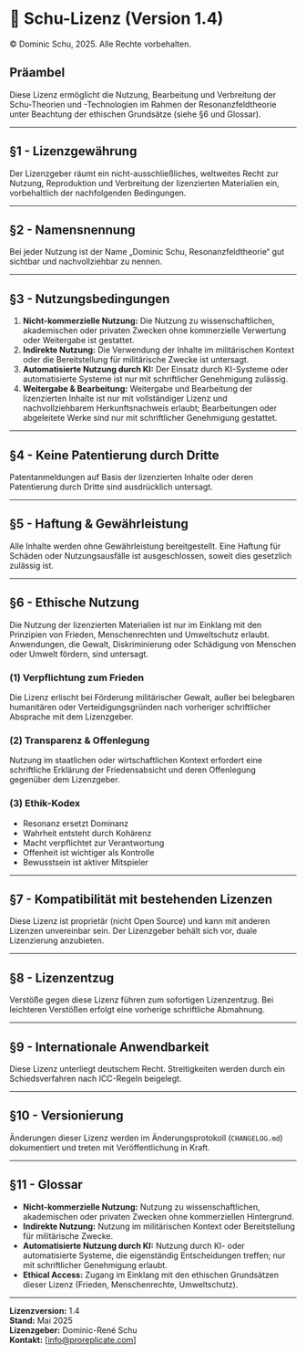 # 📜 Schu-Lizenz (Version 1.4)  
© Dominic Schu, 2025. Alle Rechte vorbehalten.

## Präambel  
Diese Lizenz ermöglicht die Nutzung, Bearbeitung und Verbreitung der Schu-Theorien und -Technologien im Rahmen der Resonanzfeldtheorie unter Beachtung der ethischen Grundsätze (siehe §6 und Glossar).  

---

## §1 - Lizenzgewährung  
Der Lizenzgeber räumt ein nicht-ausschließliches, weltweites Recht zur Nutzung, Reproduktion und Verbreitung der lizenzierten Materialien ein, vorbehaltlich der nachfolgenden Bedingungen.  

---

## §2 - Namensnennung  
Bei jeder Nutzung ist der Name „Dominic Schu, Resonanzfeldtheorie“ gut sichtbar und nachvollziehbar zu nennen.  

---

## §3 - Nutzungsbedingungen  
1. **Nicht-kommerzielle Nutzung:** Die Nutzung zu wissenschaftlichen, akademischen oder privaten Zwecken ohne kommerzielle Verwertung oder Weitergabe ist gestattet.  
2. **Indirekte Nutzung:** Die Verwendung der Inhalte im militärischen Kontext oder die Bereitstellung für militärische Zwecke ist untersagt.  
3. **Automatisierte Nutzung durch KI:** Der Einsatz durch KI-Systeme oder automatisierte Systeme ist nur mit schriftlicher Genehmigung zulässig.  
4. **Weitergabe & Bearbeitung:** Weitergabe und Bearbeitung der lizenzierten Inhalte ist nur mit vollständiger Lizenz und nachvollziehbarem Herkunftsnachweis erlaubt; Bearbeitungen oder abgeleitete Werke sind nur mit schriftlicher Genehmigung gestattet.  

---

## §4 - Keine Patentierung durch Dritte  
Patentanmeldungen auf Basis der lizenzierten Inhalte oder deren Patentierung durch Dritte sind ausdrücklich untersagt.  

---

## §5 - Haftung & Gewährleistung  
Alle Inhalte werden ohne Gewährleistung bereitgestellt. Eine Haftung für Schäden oder Nutzungsausfälle ist ausgeschlossen, soweit dies gesetzlich zulässig ist.  

---

## §6 - Ethische Nutzung  
Die Nutzung der lizenzierten Materialien ist nur im Einklang mit den Prinzipien von Frieden, Menschenrechten und Umweltschutz erlaubt. Anwendungen, die Gewalt, Diskriminierung oder Schädigung von Menschen oder Umwelt fördern, sind untersagt.  

### (1) Verpflichtung zum Frieden  
Die Lizenz erlischt bei Förderung militärischer Gewalt, außer bei belegbaren humanitären oder Verteidigungsgründen nach vorheriger schriftlicher Absprache mit dem Lizenzgeber.  

### (2) Transparenz & Offenlegung  
Nutzung im staatlichen oder wirtschaftlichen Kontext erfordert eine schriftliche Erklärung der Friedensabsicht und deren Offenlegung gegenüber dem Lizenzgeber.  

### (3) Ethik-Kodex  
- Resonanz ersetzt Dominanz  
- Wahrheit entsteht durch Kohärenz  
- Macht verpflichtet zur Verantwortung  
- Offenheit ist wichtiger als Kontrolle  
- Bewusstsein ist aktiver Mitspieler  

---

## §7 - Kompatibilität mit bestehenden Lizenzen  
Diese Lizenz ist proprietär (nicht Open Source) und kann mit anderen Lizenzen unvereinbar sein. Der Lizenzgeber behält sich vor, duale Lizenzierung anzubieten.  

---

## §8 - Lizenzentzug  
Verstöße gegen diese Lizenz führen zum sofortigen Lizenzentzug. Bei leichteren Verstößen erfolgt eine vorherige schriftliche Abmahnung.  

---

## §9 - Internationale Anwendbarkeit  
Diese Lizenz unterliegt deutschem Recht. Streitigkeiten werden durch ein Schiedsverfahren nach ICC-Regeln beigelegt.  

---

## §10 - Versionierung  
Änderungen dieser Lizenz werden im Änderungsprotokoll (`CHANGELOG.md`) dokumentiert und treten mit Veröffentlichung in Kraft.  

---

## §11 - Glossar  

- **Nicht-kommerzielle Nutzung:** Nutzung zu wissenschaftlichen, akademischen oder privaten Zwecken ohne kommerziellen Hintergrund.  
- **Indirekte Nutzung:** Nutzung im militärischen Kontext oder Bereitstellung für militärische Zwecke.  
- **Automatisierte Nutzung durch KI:** Nutzung durch KI- oder automatisierte Systeme, die eigenständig Entscheidungen treffen; nur mit schriftlicher Genehmigung erlaubt.  
- **Ethical Access:** Zugang im Einklang mit den ethischen Grundsätzen dieser Lizenz (Frieden, Menschenrechte, Umweltschutz).  

---

**Lizenzversion:** 1.4  
**Stand:** Mai 2025  
**Lizenzgeber:** Dominic-René Schu  
**Kontakt:** [info@proreplicate.com]  